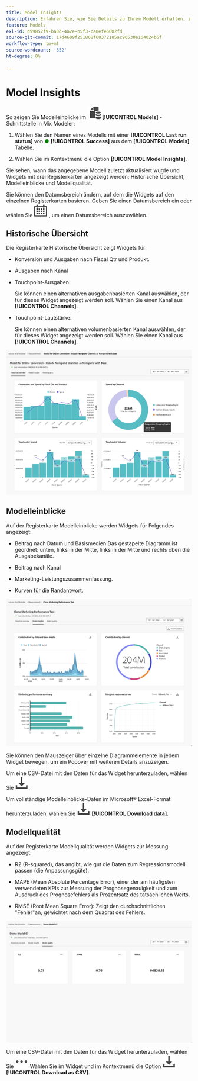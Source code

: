 ```yaml
---
title: Model Insights
description: Erfahren Sie, wie Sie Details zu Ihrem Modell erhalten, z. B. historische Übersicht, Modelleinblicke und Modellqualität in Mix Modeler.
feature: Models
exl-id: d99852f9-ba0d-4a2e-b5f3-ca0efe6002fd
source-git-commit: 17d4609f251808f68372185ac90530e164024b5f
workflow-type: tm+mt
source-wordcount: '352'
ht-degree: 0%

---
```


# Model Insights

So zeigen Sie Modelleinblicke im ![Modelle](../assets/icons/FileData.svg) **[!UICONTROL Models]** -Schnittstelle in Mix Modeler:

1. Wählen Sie den Namen eines Modells mit einer **[!UICONTROL Last run status]** von <span style="color:green">●</span> **[!UICONTROL Success]** aus dem **[!UICONTROL Models]** Tabelle.

1. Wählen Sie im Kontextmenü die Option **[!UICONTROL Model Insights]**.

Sie sehen, wann das angegebene Modell zuletzt aktualisiert wurde und Widgets mit drei Registerkarten angezeigt werden: Historische Übersicht, Modelleinblicke und Modellqualität.

Sie können den Datumsbereich ändern, auf dem die Widgets auf den einzelnen Registerkarten basieren. Geben Sie einen Datumsbereich ein oder wählen Sie ![Kalender](../assets/icons/Calendar.svg) , um einen Datumsbereich auszuwählen.


## Historische Übersicht

Die Registerkarte Historische Übersicht zeigt Widgets für:

* Konversion und Ausgaben nach Fiscal Qtr und Produkt.

* Ausgaben nach Kanal

* Touchpoint-Ausgaben.

  Sie können einen alternativen ausgabenbasierten Kanal auswählen, der für dieses Widget angezeigt werden soll. Wählen Sie einen Kanal aus **[!UICONTROL Channels]**.

* Touchpoint-Lautstärke.

  Sie können einen alternativen volumenbasierten Kanal auswählen, der für dieses Widget angezeigt werden soll. Wählen Sie einen Kanal aus **[!UICONTROL Channels]**.

![Modell - Historische Übersicht](../assets/model-historical-overview.png)

## Modelleinblicke

Auf der Registerkarte Modelleinblicke werden Widgets für Folgendes angezeigt:

* Beitrag nach Datum und Basismedien Das gestapelte Diagramm ist geordnet: unten, links in der Mitte, links in der Mitte und rechts oben die Ausgabekanäle.

* Beitrag nach Kanal

* Marketing-Leistungszusammenfassung.

* Kurven für die Randantwort.

![Modell - Modelleinblicke](../assets/model-model-insights.png)

Sie können den Mauszeiger über einzelne Diagrammelemente in jedem Widget bewegen, um ein Popover mit weiteren Details anzuzeigen.

Um eine CSV-Datei mit den Daten für das Widget herunterzuladen, wählen Sie ![Herunterladen](../assets/icons/Download.svg).

Um vollständige Modelleinblicke-Daten im Microsoft® Excel-Format herunterzuladen, wählen Sie ![Herunterladen](../assets/icons/Download.svg) **[!UICONTROL Download data]**.




## Modellqualität

Auf der Registerkarte Modellqualität werden Widgets zur Messung angezeigt:

* R2 (R-squared), das angibt, wie gut die Daten zum Regressionsmodell passen (die Anpassungsgüte).

* MAPE (Mean Absolute Percentage Error), einer der am häufigsten verwendeten KPIs zur Messung der Prognosegenauigkeit und zum Ausdruck des Prognosefehlers als Prozentsatz des tatsächlichen Werts.

* RMSE (Root Mean Square Error): Zeigt den durchschnittlichen &quot;Fehler&quot;an, gewichtet nach dem Quadrat des Fehlers.

![Modellqualität](../assets/model-quality.png)

Um eine CSV-Datei mit den Daten für das Widget herunterzuladen, wählen Sie ![Mehr](../assets/icons/More.svg) Wählen Sie im Widget und im Kontextmenü die Option ![Herunterladen](../assets/icons/Download.svg) **[!UICONTROL Download as CSV]**.
